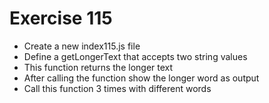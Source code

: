 # Exercise 115

* Create a new index115.js file
* Define a getLongerText that accepts two string values
* This function returns the longer text
* After calling the function show the longer word as output
* Call this function 3 times with different words